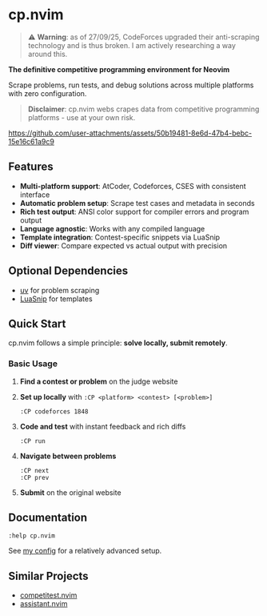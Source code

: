 # cp.nvim

> ⚠️ **Warning**: as of 27/09/25, CodeForces upgraded their anti-scraping technology and is thus broken. I am actively researching a way around this.

**The definitive competitive programming environment for Neovim**

Scrape problems, run tests, and debug solutions across multiple platforms with zero configuration.

> **Disclaimer**: cp.nvim webs crapes data from competitive programming platforms - use at your own risk.

https://github.com/user-attachments/assets/50b19481-8e6d-47b4-bebc-15e16c61a9c9

## Features

- **Multi-platform support**: AtCoder, Codeforces, CSES with consistent interface
- **Automatic problem setup**: Scrape test cases and metadata in seconds
- **Rich test output**: ANSI color support for compiler errors and program output
- **Language agnostic**: Works with any compiled language
- **Template integration**: Contest-specific snippets via LuaSnip
- **Diff viewer**: Compare expected vs actual output with precision

## Optional Dependencies

- [uv](https://docs.astral.sh/uv/) for problem scraping
- [LuaSnip](https://github.com/L3MON4D3/LuaSnip) for templates

## Quick Start

cp.nvim follows a simple principle: **solve locally, submit remotely**.

### Basic Usage

1. **Find a contest or problem** on the judge website
2. **Set up locally** with `:CP <platform> <contest> [<problem>]`

   ```
   :CP codeforces 1848
   ```

3. **Code and test** with instant feedback and rich diffs

   ```
   :CP run
   ```

4. **Navigate between problems**

   ```
   :CP next
   :CP prev
   ```

5. **Submit** on the original website

## Documentation

```vim
:help cp.nvim
```

See [my config](https://github.com/barrett-ruth/dots/blob/main/nvim/lua/plugins/cp.lua) for a relatively advanced setup.

## Similar Projects

- [competitest.nvim](https://github.com/xeluxee/competitest.nvim)
- [assistant.nvim](https://github.com/A7Lavinraj/assistant.nvim)
